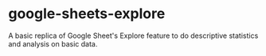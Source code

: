 # google-sheets-explore
A basic replica of Google Sheet's Explore feature to do descriptive statistics and analysis on basic data.

